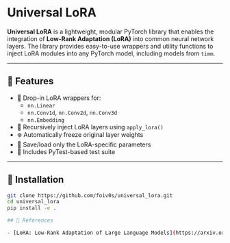 # Universal LoRA

**Universal LoRA** is a lightweight, modular PyTorch library that enables the integration of **Low-Rank Adaptation (LoRA)** into common neural network layers. The library provides easy-to-use wrappers and utility functions to inject LoRA modules into any PyTorch model, including models from `timm`.

---

## 🔧 Features

- 🧩 Drop-in LoRA wrappers for:
  - `nn.Linear`
  - `nn.Conv1d`, `nn.Conv2d`, `nn.Conv3d`
  - `nn.Embedding`
- 🔁 Recursively inject LoRA layers using `apply_lora()`
- ❄️ Automatically freeze original layer weights
- 💾 Save/load only the LoRA-specific parameters
- 🧪 Includes PyTest-based test suite

---

## 🚀 Installation

```bash
git clone https://github.com/foiv0s/universal_lora.git
cd universal_lora
pip install -e .

## 📖 References

- [LoRA: Low-Rank Adaptation of Large Language Models](https://arxiv.org/abs/2106.09685)